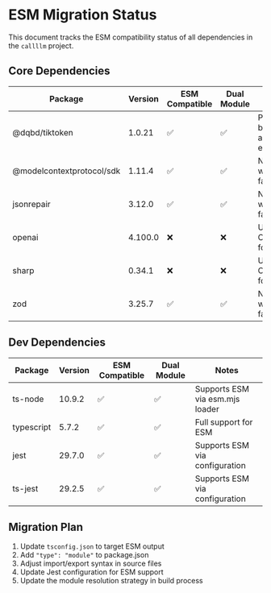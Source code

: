 # ESM Migration Status

This document tracks the ESM compatibility status of all dependencies in the `callllm` project.

## Core Dependencies

| Package | Version | ESM Compatible | Dual Module | Notes |
|---------|---------|---------------|-------------|-------|
| @dqbd/tiktoken | 1.0.21 | ✅ | ✅ | Provides both CJS and ESM exports |
| @modelcontextprotocol/sdk | 1.11.4 | ✅ | ✅ | Native ESM with CJS fallback |
| jsonrepair | 3.12.0 | ✅ | ✅ | Native ESM with CJS fallback |
| openai | 4.100.0 | ❌ | ❌ | Uses CommonJS format |
| sharp | 0.34.1 | ❌ | ❌ | Uses CommonJS format |
| zod | 3.25.7 | ✅ | ✅ | Native ESM with CJS fallback |

## Dev Dependencies

| Package | Version | ESM Compatible | Dual Module | Notes |
|---------|---------|---------------|-------------|-------|
| ts-node | 10.9.2 | ✅ | ✅ | Supports ESM via esm.mjs loader |
| typescript | 5.7.2 | ✅ | ✅ | Full support for ESM |
| jest | 29.7.0 | ✅ | ✅ | Supports ESM via configuration |
| ts-jest | 29.2.5 | ✅ | ✅ | Supports ESM via configuration |

## Migration Plan

1. Update `tsconfig.json` to target ESM output
2. Add `"type": "module"` to package.json 
3. Adjust import/export syntax in source files
4. Update Jest configuration for ESM support
5. Update the module resolution strategy in build process 